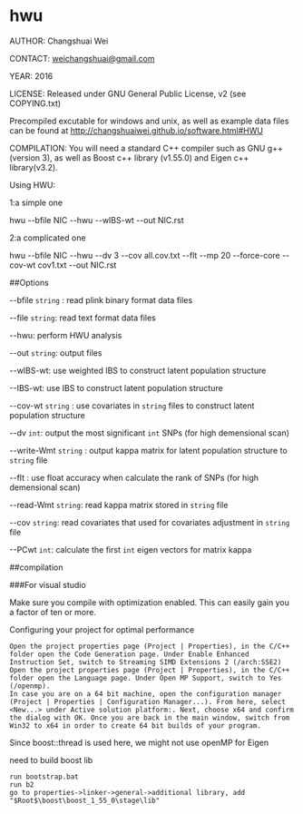 # hwu

AUTHOR: Changshuai Wei

CONTACT: weichangshuai@gmail.com	

YEAR: 2016

LICENSE: Released under GNU General Public License, v2 (see
COPYING.txt)

Precompiled excutable for windows and unix, as well as example data files can be found at http://changshuaiwei.github.io/software.html#HWU

COMPILATION: You will need a standard C++ compiler such as GNU g++  (version 3), as well as Boost c++ library (v1.55.0) and Eigen c++ library(v3.2).


Using HWU:

1:a simple one

hwu --bfile NIC --hwu --wIBS-wt --out NIC.rst

2:a complicated one

hwu --bfile NIC --hwu --dv 3 --cov all.cov.txt --flt --mp 20 --force-core  --cov-wt cov1.txt --out NIC.rst

##Options

--bfile `string` : read plink binary format data files

--file `string`: read text format data files

--hwu: perform HWU analysis

--out `string`: output files

--wIBS-wt: use weighted IBS to construct latent population structure

--IBS-wt: use IBS to construct latent population structure

--cov-wt `string` : use covariates in `string` files to construct latent population structure

--dv `int`: output the most significant `int` SNPs (for high demensional scan)

--write-Wmt `string` : output kappa matrix for latent population structure to `string` file

--flt : use float accuracy when calculate the rank of SNPs (for high demensional scan)

--read-Wmt `string`: read kappa matrix stored in `string` file

--cov `string`: read covariates that used for covariates adjustment in `string` file

--PCwt `int`: calculate the first `int` eigen vectors for matrix kappa

##compilation

###For visual studio

Make sure you compile with optimization enabled. This can easily gain you a factor of ten or more.

Configuring your project for optimal performance

    Open the project properties page (Project | Properties), in the C/C++ folder open the Code Generation page. Under Enable Enhanced Instruction Set, switch to Streaming SIMD Extensions 2 (/arch:SSE2)
    Open the project properties page (Project | Properties), in the C/C++ folder open the Language page. Under Open MP Support, switch to Yes (/openmp).
    In case you are on a 64 bit machine, open the configuration manager (Project | Properties | Configuration Manager...). From here, select <New...> under Active solution platform:. Next, choose x64 and confirm the dialog with OK. Once you are back in the main window, switch from Win32 to x64 in order to create 64 bit builds of your program. 

Since boost::thread is used here, we might not use openMP for Eigen

need to build boost lib

    run bootstrap.bat
    run b2
    go to properties->linker->general->additional library, add "$Root$\boost\boost_1_55_0\stage\lib"
